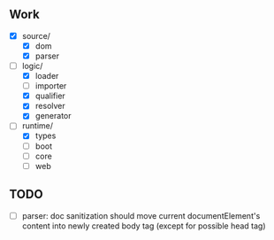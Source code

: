 ## Work

* [x] source/
  * [x] dom
  * [x] parser
* [ ] logic/
  * [x] loader
  * [ ] importer
  * [x] qualifier
  * [x] resolver
  * [x] generator
* [ ] runtime/
  * [x] types
  * [ ] boot
  * [ ] core
  * [ ] web

## TODO

* [ ] parser: doc sanitization should move current documentElement's content into newly created body tag (except for possible head tag)
